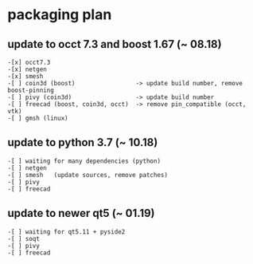 # packaging plan

## update to occt 7.3 and boost 1.67 (~ 08.18) 
    -[x] occt7.3  
    -[x] netgen  
    -[x] smesh   
    -[ ] coin3d (boost)                 -> update build number, remove boost-pinning  
    -[ ] pivy (coin3d)                  -> update build number  
    -[ ] freecad (boost, coin3d, occt)  -> remove pin_compatible (occt, vtk)  
    -[ ] gmsh (linux)  

## update to python 3.7 (~ 10.18)
    -[ ] waiting for many dependencies (python)    
    -[ ] netgen  
    -[ ] smesh   (update sources, remove patches)
    -[ ] pivy  
    -[ ] freecad  

## update to newer qt5  (~ 01.19)
    -[ ] waiting for qt5.11 + pyside2  
    -[ ] soqt  
    -[ ] pivy  
    -[ ] freecad  


